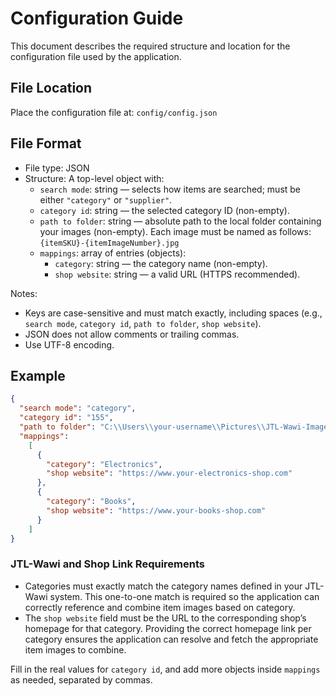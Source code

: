 # Configuration Guide

This document describes the required structure and location for the configuration file used by the application.

## File Location
Place the configuration file at: `config/config.json`

## File Format
- File type: JSON
- Structure: A top-level object with:
    - `search mode`: string — selects how items are searched; must be either `"category"` or `"supplier"`.
    - `category id`: string — the selected category ID (non-empty).
    - `path to folder`: string — absolute path to the local folder containing your images (non-empty). Each image must be named as follows: `{itemSKU}-{itemImageNumber}.jpg`
    - `mappings`: array of entries (objects):
        - `category`: string — the category name (non-empty).
        - `shop website`: string — a valid URL (HTTPS recommended).

Notes:
- Keys are case-sensitive and must match exactly, including spaces (e.g., `search mode`, `category id`, `path to folder`, `shop website`).
- JSON does not allow comments or trailing commas.
- Use UTF-8 encoding.


## Example

```json
{
  "search mode": "category",
  "category id": "155",
  "path to folder": "C:\\Users\\your-username\\Pictures\\JTL-Wawi-Images",
  "mappings": 
    [
      {
        "category": "Electronics",
        "shop website": "https://www.your-electronics-shop.com"
      },
      {
        "category": "Books",
        "shop website": "https://www.your-books-shop.com"
      }
    ]
}
```

### JTL-Wawi and Shop Link Requirements

- Categories must exactly match the category names defined in your JTL-Wawi system. This one-to-one match is required so the application can correctly reference and combine item images based on category.
- The `shop website` field must be the URL to the corresponding shop’s homepage for that category. Providing the correct homepage link per category ensures the application can resolve and fetch the appropriate item images to combine.

Fill in the real values for `category id`, and add more objects inside `mappings` as needed, separated by commas.




